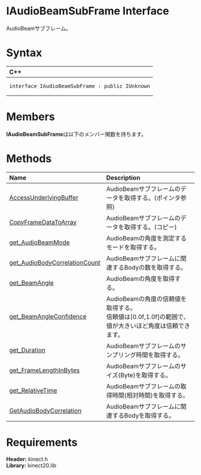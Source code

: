 IAudioBeamSubFrame Interface  
============================  

AudioBeamサブフレーム。 <span id="syntaxSection"></span>

Syntax  
======  

<table>
<colgroup>
<col width="100%" />
</colgroup>
<thead>
<tr class="header">
<th align="left">C++</th>
</tr>
</thead>
<tbody>
<tr class="odd">
<td align="left"><pre><code>interface IAudioBeamSubFrame : public IUnknown</code></pre></td>
</tr>
</tbody>
</table>

<span id="classMembersSection"></span>

Members  
=======  

**IAudioBeamSubFrame**は以下のメンバー関数を持ちます。  

<span id="publicmethodsSection"></span>

Methods  
=======  

<table>
<colgroup>
<col width="30%" />
<col width="60%" />
</colgroup>
<thead>
<tr class="header">
<th align="left">Name</th>
<th align="left">Description</th>
</tr>
</thead>
<tbody>
<tr class="odd">
<td align="left"><a href="IAudioBeamSubFrame_Interface/Methods/AccessUnderlyingBuffer.md">AccessUnderlyingBuffer</a></td>
<td align="left">AudioBeamサブフレームのデータを取得する。(ポインタ参照)</td>
</tr>
<tr class="even">
<td align="left"><a href="IAudioBeamSubFrame_Interface/Methods/CopyFrameDataToArray_Method.md">CopyFrameDataToArray</a></td>
<td align="left">AudioBeamサブフレームのデータを取得する。(コピー)</td>
</tr>
<tr class="odd">
<td align="left"><a href="IAudioBeamSubFrame_Interface/Methods/get_AudioBeamMode_Method.md">get_AudioBeamMode</a></td>
<td align="left">AudioBeamの角度を測定するモードを取得する。</td>
</tr>
<tr class="even">
<td align="left"><a href="IAudioBeamSubFrame_Interface/Methods/get.md">get_AudioBodyCorrelationCount</a></td>
<td align="left">AudioBeamサブフレームに関連するBodyの数を取得する。</td>
</tr>
<tr class="odd">
<td align="left"><a href="IAudioBeamSubFrame_Interface/Methods/get_BeamAngle_Method.md">get_BeamAngle</a></td>
<td align="left">AudioBeamの角度を取得する。</td>
</tr>
<tr class="even">
<td align="left"><a href="IAudioBeamSubFrame_Interface/Methods/get_BeamAngleConfidence.md">get_BeamAngleConfidence</a></td>
<td align="left">AudioBeamの角度の信頼値を取得する。<br/>信頼値は[0.0f,1.0f]の範囲で、値が大きいほど角度は信頼できます。</td>
</tr>
<tr class="odd">
<td align="left"><a href="IAudioBeamSubFrame_Interface/Methods/get_Duration_Method.md">get_Duration</a></td>
<td align="left">AudioBeamサブフレームのサンプリング時間を取得する。</td>
</tr>
<tr class="even">
<td align="left"><a href="IAudioBeamSubFrame_Interface/Methods/get_FrameLengthInBytes.md">get_FrameLengthInBytes</a></td>
<td align="left">AudioBeamサブフレームのサイズ(Byte)を取得する。</td>
</tr>
<tr class="odd">
<td align="left"><a href="IAudioBeamSubFrame_Interface/Methods/get_RelativeTime_Method.md">get_RelativeTime</a></td>
<td align="left">AudioBeamサブフレームの取得時間(相対時間)を取得する。</td>
</tr>
<tr class="even">
<td align="left"><a href="IAudioBeamSubFrame_Interface/Methods/GetAudioBodyCorrelation.md">GetAudioBodyCorrelation</a></td>
<td align="left">AudioBeamサブフレームに関連するBodyを取得する。</td>
</tr>
</tbody>
</table>

<span id="requirements"></span>

Requirements  
============  

**Header:** kinect.h  
**Library:** kinect20.lib  



<!--Please do not edit the data in the comment block below.-->
<!--
TOCTitle : IAudioBeamSubFrame Interface
RLTitle : IAudioBeamSubFrame Interface
KeywordK : IAudioBeamSubFrame interface, about
HelpPriority : 2
TopicType : apiref
KeywordF : IAudioBeamSubFrame
KeywordF : Microsoft.Kinect.kinect.IAudioBeamSubFrame
KeywordA : T:Microsoft.Kinect.kinect.IAudioBeamSubFrame
AssetID : T:Microsoft.Kinect.kinect.IAudioBeamSubFrame
Locale : en-us
CommunityContent : 1
APIType : Managed
APILocation : 
APIName : Microsoft.Kinect.kinect.IAudioBeamSubFrame
TargetOS : Windows
TopicType : kbSyntax
DevLang : C++
DocSet : K4Wv2
ProjType : K4Wv2Proj
Technology : Kinect for Windows
Product : Kinect for Windows SDK v2
productversion : 20
-->
